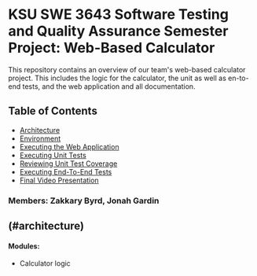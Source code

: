 # KSU SWE 3643 Software Testing and Quality Assurance Semester Project: Web-Based Calculator
This repository contains an overview of our team's web-based calculator project. This includes the logic for the calculator, the unit as well as en-to-end tests, and the web application and all documentation.
## Table of Contents
- [Architecture](#architecture)
- [Environment](#environment)
- [Executing the Web Application](#executing-the-web-application)
- [Executing Unit Tests](#executing-unit-tests)
- [Reviewing Unit Test Coverage](#reviewing-unit-test-coverage)
- [Executing End-To-End Tests](#executing-end-to-end-tests)
- [Final Video Presentation](#final-video-presentation)
### Members: Zakkary Byrd, Jonah Gardin



## (#architecture)
#### Modules: 
- Calculator logic
